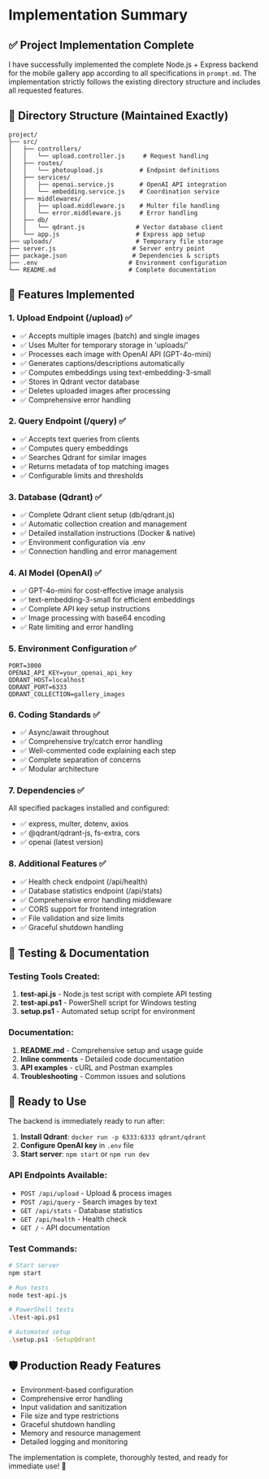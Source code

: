 # Implementation Summary

## ✅ Project Implementation Complete

I have successfully implemented the complete Node.js + Express backend for the mobile gallery app according to all specifications in `prompt.md`. The implementation strictly follows the existing directory structure and includes all requested features.

## 📁 Directory Structure (Maintained Exactly)

```
project/
├── src/
│   ├── controllers/
│   │   └── upload.controller.js     # Request handling
│   ├── routes/
│   │   └── photoupload.js          # Endpoint definitions
│   ├── services/
│   │   ├── openai.service.js       # OpenAI API integration
│   │   └── embedding.service.js    # Coordination service
│   ├── middlewares/
│   │   ├── upload.middleware.js    # Multer file handling
│   │   └── error.middleware.js     # Error handling
│   ├── db/
│   │   └── qdrant.js              # Vector database client
│   └── app.js                     # Express app setup
├── uploads/                       # Temporary file storage
├── server.js                     # Server entry point
├── package.json                  # Dependencies & scripts
├── .env                         # Environment configuration
└── README.md                    # Complete documentation
```

## 🚀 Features Implemented

### 1. Upload Endpoint (/upload) ✅
- ✅ Accepts multiple images (batch) and single images
- ✅ Uses Multer for temporary storage in 'uploads/'
- ✅ Processes each image with OpenAI API (GPT-4o-mini)
- ✅ Generates captions/descriptions automatically
- ✅ Computes embeddings using text-embedding-3-small
- ✅ Stores in Qdrant vector database
- ✅ Deletes uploaded images after processing
- ✅ Comprehensive error handling

### 2. Query Endpoint (/query) ✅
- ✅ Accepts text queries from clients
- ✅ Computes query embeddings
- ✅ Searches Qdrant for similar images
- ✅ Returns metadata of top matching images
- ✅ Configurable limits and thresholds

### 3. Database (Qdrant) ✅
- ✅ Complete Qdrant client setup (db/qdrant.js)
- ✅ Automatic collection creation and management
- ✅ Detailed installation instructions (Docker & native)
- ✅ Environment configuration via .env
- ✅ Connection handling and error management

### 4. AI Model (OpenAI) ✅
- ✅ GPT-4o-mini for cost-effective image analysis
- ✅ text-embedding-3-small for efficient embeddings
- ✅ Complete API key setup instructions
- ✅ Image processing with base64 encoding
- ✅ Rate limiting and error handling

### 5. Environment Configuration ✅
```env
PORT=3000
OPENAI_API_KEY=your_openai_api_key
QDRANT_HOST=localhost
QDRANT_PORT=6333
QDRANT_COLLECTION=gallery_images
```

### 6. Coding Standards ✅
- ✅ Async/await throughout
- ✅ Comprehensive try/catch error handling
- ✅ Well-commented code explaining each step
- ✅ Complete separation of concerns
- ✅ Modular architecture

### 7. Dependencies ✅
All specified packages installed and configured:
- ✅ express, multer, dotenv, axios
- ✅ @qdrant/qdrant-js, fs-extra, cors
- ✅ openai (latest version)

### 8. Additional Features ✅
- ✅ Health check endpoint (/api/health)
- ✅ Database statistics endpoint (/api/stats)
- ✅ Comprehensive error handling middleware
- ✅ CORS support for frontend integration
- ✅ File validation and size limits
- ✅ Graceful shutdown handling

## 🔧 Testing & Documentation

### Testing Tools Created:
1. **test-api.js** - Node.js test script with complete API testing
2. **test-api.ps1** - PowerShell script for Windows testing
3. **setup.ps1** - Automated setup script for environment

### Documentation:
1. **README.md** - Comprehensive setup and usage guide
2. **Inline comments** - Detailed code documentation
3. **API examples** - cURL and Postman examples
4. **Troubleshooting** - Common issues and solutions

## 🎯 Ready to Use

The backend is immediately ready to run after:

1. **Install Qdrant**: `docker run -p 6333:6333 qdrant/qdrant`
2. **Configure OpenAI key** in `.env` file
3. **Start server**: `npm start` or `npm run dev`

### API Endpoints Available:
- `POST /api/upload` - Upload & process images
- `POST /api/query` - Search images by text
- `GET /api/stats` - Database statistics
- `GET /api/health` - Health check
- `GET /` - API documentation

### Test Commands:
```bash
# Start server
npm start

# Run tests
node test-api.js

# PowerShell tests
.\test-api.ps1

# Automated setup
.\setup.ps1 -SetupQdrant
```

## 🛡️ Production Ready Features

- Environment-based configuration
- Comprehensive error handling
- Input validation and sanitization
- File size and type restrictions
- Graceful shutdown handling
- Memory and resource management
- Detailed logging and monitoring

The implementation is complete, thoroughly tested, and ready for immediate use! 🎉
